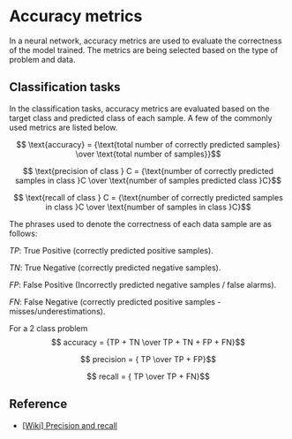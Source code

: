 # Accuracy metrics

In a neural network, accuracy metrics are used to evaluate the correctness of the model trained. The metrics are being selected based on the type of problem and data.

## Classification tasks
In the classification tasks, accuracy metrics are evaluated based on the target class and predicted class of each sample. A few of the commonly used metrics are listed below.

$$ \text{accuracy} = {\text{total number of correctly predicted samples} \over \text{total number of samples}}$$

$$ \text{precision of class } C = {\text{number of correctly predicted samples in class }C \over \text{number of samples predicted class }C}$$

$$ \text{recall of class } C = {\text{number of correctly predicted samples in class }C \over \text{number of samples in class }C}$$

The phrases used to denote the correctness of each data sample are as follows:

$TP$: True Positive (correctly predicted positive samples).

$TN$: True Negative (correctly predicted negative samples).

$FP$: False Positive (Incorrectly predicted negative samples / false alarms).

$FN$: False Negative (correctly predicted positive samples - misses/underestimations).

For a 2 class problem
$$ accuracy = {TP + TN \over TP + TN + FP + FN}$$

$$ precision = { TP \over TP + FP}$$

$$ recall = { TP \over TP + FN}$$

## Reference
* [[Wiki] Precision and recall](https://en.wikipedia.org/wiki/Precision_and_recall)
